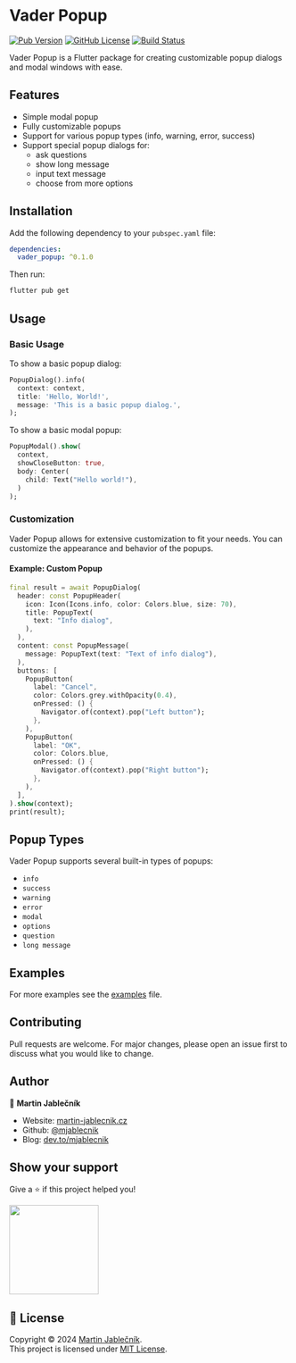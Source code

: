 # Vader Popup

[![Pub Version](https://img.shields.io/pub/v/vader_popup)](https://pub.dev/packages/vader_popup)
[![GitHub License](https://img.shields.io/github/license/mjablecnik/vader_popup)](https://github.com/mjablecnik/vader_popup/blob/main/LICENSE)
[![Build Status](https://img.shields.io/github/actions/workflow/status/mjablecnik/vader_popup/build.yml)](https://github.com/mjablecnik/vader_popup/actions)

Vader Popup is a Flutter package for creating customizable popup dialogs and modal windows with ease.

## Features

- Simple modal popup
- Fully customizable popups
- Support for various popup types (info, warning, error, success)
- Support special popup dialogs for: 
    - ask questions
    - show long message 
    - input text message
    - choose from more options

## Installation

Add the following dependency to your `pubspec.yaml` file:

```yaml
dependencies:
  vader_popup: ^0.1.0
```

Then run:

```sh
flutter pub get
```

## Usage

### Basic Usage

To show a basic popup dialog:

```dart
PopupDialog().info(
  context: context,
  title: 'Hello, World!',
  message: 'This is a basic popup dialog.',
);
```

To show a basic modal popup:

```dart
PopupModal().show(
  context,
  showCloseButton: true,
  body: Center(
    child: Text("Hello world!"),
  )
);
```

### Customization

Vader Popup allows for extensive customization to fit your needs. You can customize the appearance and behavior of the popups.

#### Example: Custom Popup

```dart
final result = await PopupDialog(
  header: const PopupHeader(
    icon: Icon(Icons.info, color: Colors.blue, size: 70),
    title: PopupText(
      text: "Info dialog",
    ),
  ),
  content: const PopupMessage(
    message: PopupText(text: "Text of info dialog"),
  ),
  buttons: [
    PopupButton(
      label: "Cancel",
      color: Colors.grey.withOpacity(0.4),
      onPressed: () {
        Navigator.of(context).pop("Left button");
      },
    ),
    PopupButton(
      label: "OK",
      color: Colors.blue,
      onPressed: () {
        Navigator.of(context).pop("Right button");
      },
    ),
  ],
).show(context);
print(result);
```

## Popup Types

Vader Popup supports several built-in types of popups:

- `info`
- `success`
- `warning`
- `error`
- `modal`
- `options`
- `question`
- `long message`


## Examples

For more examples see the [examples](https://github.com/mjablecnik/vader_popup/blob/master/example/lib/main.dart) file.


## Contributing
Pull requests are welcome. For major changes, please open an issue first to discuss what you would like to change.


## Author

👤 **Martin Jablečník**

* Website: [martin-jablecnik.cz](https://www.martin-jablecnik.cz)
* Github: [@mjablecnik](https://github.com/mjablecnik)
* Blog: [dev.to/mjablecnik](https://dev.to/mjablecnik)


## Show your support

Give a ⭐️ if this project helped you!

<a href="https://www.patreon.com/mjablecnik">
  <img src="https://c5.patreon.com/external/logo/become_a_patron_button@2x.png" width="160">
</a>


## 📝 License

Copyright © 2024 [Martin Jablečník](https://github.com/mjablecnik).<br />
This project is licensed under [MIT License](https://github.com/mjablecnik/vader_popup/blob/main/LICENSE).
